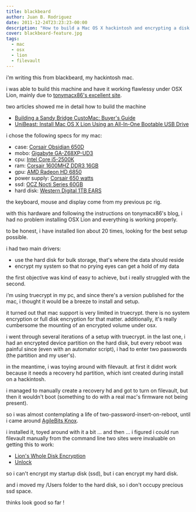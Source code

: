 ```yaml
---
title: blackbeard
author: Juan B. Rodriguez
date: 2011-12-24T23:23:23-00:00
description: "How to build a Mac OS X hackintosh and encrypting a disk (not the system disk) with FileVault."
cover: blackbeard-feature.jpg
tags:
  - mac
  - osx
  - lion
  - filevault
---
```


i'm writing this from blackbeard, my hackintosh mac.

i was able to build this machine and have it working flawlessy under OSX Lion, mainly due to [tonymacx86's excellent site](https://tonymacx86.blogspot.com).

two articles showed me in detail how to build the machine

- [Building a Sandy Bridge CustoMac: Buyer's Guide](https://tonymacx86.blogspot.com/2011/11/building-sandy-bridge-customac-buyers.html)
- [UniBeast: Install Mac OS X Lion Using an All-In-One Bootable USB Drive](https://tonymacx86.blogspot.com/2011/10/unibeast-install-mac-os-x-lion-using.html)

i chose the following specs for my mac:

- case: [Corsair Obsidian 650D](https://www.amazon.com/)</li>
- mobo: [Gigabyte GA-Z68XP-UD3](https://www.amazon.com/gp/product/B0054OWTQU/ref=as_li_ss_tl?ie=UTF8&tag=tonymacx86com-20)
- cpu: [Intel Core i5-2500K](https://www.amazon.com/gp/product/B004EBUXHQ?ie=UTF8&tag=tonymacx86com-20)
- ram: [Corsair 1600MHZ DDR3 16GB](https://www.amazon.com/gp/product/B004RFBIUU/ref=as_li_ss_tl?ie=UTF8&tag=tonymacx86com-20)
- gpu: [AMD Radeon HD 6850](https://www.amazon.com/gp/product/B004F6GJAU/ref=as_li_ss_tl?ie=UTF8&tag=tonymacx86com-20)
- power supply: [Corsair 650 watts](https://www.amazon.com/gp/product/B002LVUPZQ/ref=as_li_ss_tl?ie=UTF8&tag=tonymacx86com-20)
- ssd: [OCZ Nocti Series 60GB](https://www.amazon.com/OCZ-Technology-Nocti-mSATA-NOC-MSATA-60G/dp/B005FYFV3W)
- hard disk: [Western Digital 1TB EARS](https://www.amazon.com/Western-Digital-Caviar-Desktop-WD10EARS/dp/B002U1N95K/ref=sr_1_5?s=electronics&ie=UTF8&qid=1324784170&sr=1-5)

the keyboard, mouse and display come from my previous pc rig.

with this hardware and following the instructions on tonymacx86's blog, i had no problem installing OSX Lion and everything is working properly.

to be honest, i have installed lion about 20 times, looking for the best setup possible.

i had two main drivers:

- use the hard disk for bulk storage, that's where the data should reside
- encrypt my system so that no prying eyes can get a hold of my data

the first objective was kind of easy to achieve, but i really struggled with the second.

i'm using truecrypt in my pc, and since there's a version published for the mac, i thought it would be a breeze to install and setup.

it turned out that mac support is very limited in truecrypt. there is no system encryption or full disk encryption for that matter. additionally, it's really cumbersome the mounting of an encrypted volume under osx.

i went through several iterations of a setup with truecrypt. in the last one, i had an encrypted device partition on the hard disk, but every reboot was painful since (even with an automator script), i had to enter two passwords (the partition and my user's).

in the meantime, i was toying around with filevault. at first it didnt work because it needs a recovery hd partition, which isnt created during install on a hackintosh.

i managed to manually create a recovery hd and got to turn on filevault, but then it wouldn't boot (something to do with a real mac's firmware not being present).

so i was almost contemplating a life of two-password-insert-on-reboot, until i came around [AgileBits Knox](https://agilebits.com/knox).

i installed it, toyed around with it a bit ... and then ... i figured i could run filevault manually from the command line
two sites were invaluable on getting this to work:

- [Lion's Whole Disk Encryption](https://www.red-sweater.com/blog/1935/lions-whole-disk-encryption)
- [Unlock](https://github.com/jridgewell/Unlock)

so i can't encrypt my startup disk (ssd), but i can encrypt my hard disk.

and i moved my /Users folder to the hard disk, so i don't occupy precious ssd space.

thinks look good so far !
